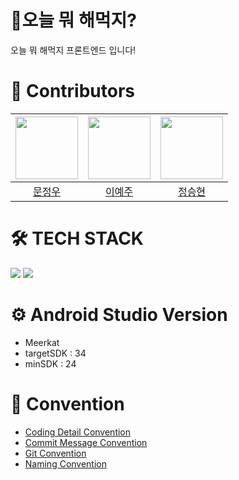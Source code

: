 # 🍴오늘 뭐 해먹지?
오늘 뭐 해먹지 프론트엔드 입니다!

# 👤 Contributors
| <img src="https://avatars.githubusercontent.com/u/166084634?v=4" width="100" height="100"> | <img src="https://avatars.githubusercontent.com/u/163377680?v=4" width="100" height="100"> | <img src="https://avatars.githubusercontent.com/u/200960031?v=4" width="100" height="100"> |
|:---:|:---:|:---:|
| [문정우](https://github.com/answjddn0607) | [이예주](https://github.com/yeju321qaz) | [정승현](https://github.com/jsh424) |

# 🛠️ TECH STACK
<img src="https://img.shields.io/badge/Kotlin-7F52FF?style=for-the-badge&logo=Kotlin&logoColor=white"> <img src="https://img.shields.io/badge/Android-3DDC84?style=for-the-badge&logo=Android&logoColor=white">

# ⚙️ Android Studio Version
- Meerkat
- targetSDK : 34
- minSDK : 24

# 📝 Convention
- [Coding Detail Convention](https://github.com/Team-MuMuk/FE/wiki/Coding-Detail-Convention)
- [Commit Message Convention](https://github.com/Team-MuMuk/FE/wiki/Commit-Message-Convention)
- [Git Convention](https://github.com/Team-MuMuk/FE/wiki/Git-Convention)
- [Naming Convention](https://github.com/Team-MuMuk/FE/wiki/Naming-Convention)
